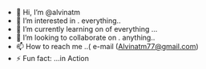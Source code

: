 - 👋 Hi, I’m @alvinatm
- 👀 I’m interested in . everything..
- 🌱 I’m currently learning on of everything ...
- 💞️ I’m looking to collaborate on . anything..
- 📫 How to reach me ..( e-mail (Alvinatm77@gmail.com)
- ⚡ Fun fact: ...in Action 

<!---
alvinatm/alvinatm is a ✨ special ✨ repository because its `README.md` (this file) appears on your GitHub profile.
You can click the Preview link to take a look at your changes.
--->
